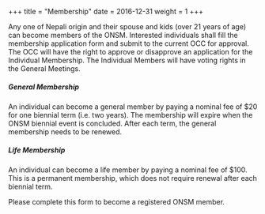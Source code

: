 +++
title = "Membership"
date = 2016-12-31
weight = 1
+++

<div class="row">
<div class="col-md-5">

Any one of Nepali origin and their spouse and kids (over 21 years of age) can become members of the ONSM.
Interested individuals shall fill the membership application form and submit to the current OCC for approval. The
OCC will have the right to approve or disapprove an application for the Individual Membership. The Individual
Members will have voting rights in the General Meetings.

##### **General Membership**
An individual can become a general member by paying a nominal fee of $20 for one biennial
term (i.e. two years). The membership will expire when the ONSM biennial event is concluded. After each term,
the general membership needs to be renewed. 

##### **Life Membership**
An individual can become a life member by paying a nominal fee of $100. This is a permanent
membership, which does not require renewal after each biennial term.

Please complete this form to become a registered ONSM member.

</div>

<div class="col-md-7">
<script type="text/javascript" src="https://form.jotform.com/jsform/203332923375857"></script>
</div>
</div>
